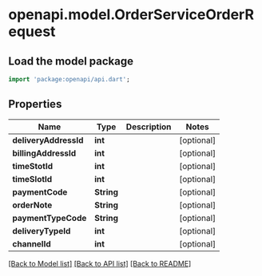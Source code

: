 # openapi.model.OrderServiceOrderRequest

## Load the model package
```dart
import 'package:openapi/api.dart';
```

## Properties
Name | Type | Description | Notes
------------ | ------------- | ------------- | -------------
**deliveryAddressId** | **int** |  | [optional] 
**billingAddressId** | **int** |  | [optional] 
**timeStotId** | **int** |  | [optional] 
**timeSlotId** | **int** |  | [optional] 
**paymentCode** | **String** |  | [optional] 
**orderNote** | **String** |  | [optional] 
**paymentTypeCode** | **String** |  | [optional] 
**deliveryTypeId** | **int** |  | [optional] 
**channelId** | **int** |  | [optional] 

[[Back to Model list]](../README.md#documentation-for-models) [[Back to API list]](../README.md#documentation-for-api-endpoints) [[Back to README]](../README.md)


